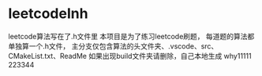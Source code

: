 # leetcodeInh
leetcode算法写在了.h文件里
本项目是为了练习leetcode刷题， 每道题的算法都单独算一个.h文件， 主分支仅包含算法的头文件夹、.vscode、src、CMakeList.txt、ReadMe 如果出现build文件夹请删除，自己本地生成
why11111
223344